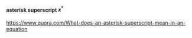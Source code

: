 #### asterisk superscript $x^*$ 
https://www.quora.com/What-does-an-asterisk-superscript-mean-in-an-equation